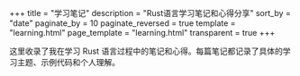 +++
title = "学习笔记"
description = "Rust语言学习笔记和心得分享"
sort_by = "date"
paginate_by = 10
paginate_reversed = true
template = "learning.html"
page_template = "learning.html"
transparent = true
+++

这里收录了我在学习 Rust 语言过程中的笔记和心得。每篇笔记都记录了具体的学习主题、示例代码和个人理解。